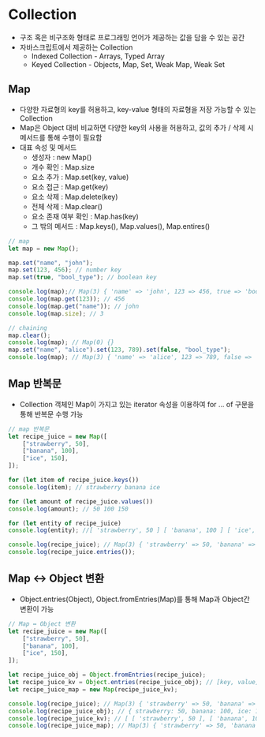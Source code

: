 # Collection

- 구조 혹은 비구조화 형태로 프로그래밍 언어가 제공하는 값을 담을 수 있는 공간
- 자바스크립트에서 제공하는 Collection
    - Indexed Collection - Arrays, Typed Array
    - Keyed Collection - Objects, Map, Set, Weak Map, Weak Set

## Map

- 다양한 자료형의 key를 허용하고, key-value 형태의 자료형을 저장 가능할 수 있는 Collection
- Map은 Object 대비 비교하면 다양한 key의 사용을 허용하고, 값의 추가 / 삭제 시 메서드를 통해 수행이 필요함
- 대표 속성 및 메서드
    - 생성자 : new Map()
    - 개수 확인 : Map.size
    - 요소 추가 : Map.set(key, value)
    - 요소 접근 : Map.get(key)
    - 요소 삭제 : Map.delete(key)
    - 전체 삭제 : Map.clear()
    - 요소 존재 여부 확인 : Map.has(key)
    - 그 밖의 메서드 : Map.keys(), Map.values(), Map.entires()

```jsx
// map
let map = new Map();

map.set("name", "john");
map.set(123, 456); // number key
map.set(true, "bool_type"); // boolean key

console.log(map);// Map(3) { 'name' => 'john', 123 => 456, true => 'bool_type' }
console.log(map.get(123)); // 456
console.log(map.get("name")); // john
console.log(map.size); // 3

// chaining 
map.clear();
console.log(map); // Map(0) {}
map.set("name", "alice").set(123, 789).set(false, "bool_type"); 
console.log(map); // Map(3) { 'name' => 'alice', 123 => 789, false => 'bool
```

## Map 반복문

- Collection 객체인 Map이 가지고 있는 iterator 속성을 이용하여 for ... of 구문을 통해 반복문 수행 가능

```jsx
// map 반복문
let recipe_juice = new Map([ 
	["strawberry", 50], 
	["banana", 100],
	["ice", 150], 
]);

for (let item of recipe_juice.keys()) 
console.log(item); // strawberry banana ice

for (let amount of recipe_juice.values()) 
console.log(amount); // 50 100 150

for (let entity of recipe_juice) 
console.log(entity); //[ 'strawberry', 50 ] [ 'banana', 100 ] [ 'ice', 150 ] 

console.log(recipe_juice); // Map(3) { 'strawberry' => 50, 'banana' => 100, 'ice' => 150 } 
console.log(recipe_juice.entries());
```

## Map ↔ Object 변환

- Object.entries(Object), Object.fromEntries(Map)를 통해 Map과 Object간 변환이 가능

```jsx
// Map ↔ Object 변환
let recipe_juice = new Map([ 
	["strawberry", 50], 
	["banana", 100],
	["ice", 150], 
]);

let recipe_juice_obj = Object.fromEntries(recipe_juice);
let recipe_juice_kv = Object.entries(recipe_juice_obj); // [key, value]
let recipe_juice_map = new Map(recipe_juice_kv);

console.log(recipe_juice); // Map(3) { 'strawberry' => 50, 'banana' => 100, 'ice' => 150 } 
console.log(recipe_juice_obj); // { strawberry: 50, banana: 100, ice: 150 } 
console.log(recipe_juice_kv); // [ [ 'strawberry', 50 ], [ 'banana', 100 ], [ 'ice', 150 ] ] 
console.log(recipe_juice_map); // Map(3) { 'strawberry' => 50, 'banana' => 100, 'ice' => 150 }
```
